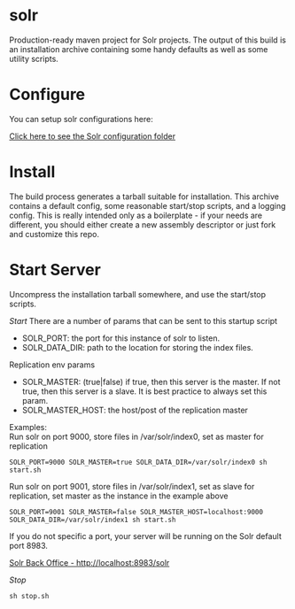 solr
====

Production-ready maven project for Solr projects. The output of this build is an installation archive containing
some handy defaults as well as some utility scripts.

Configure
=========
You can setup solr configurations here:

[Click here to see the Solr configuration folder](https://github.com/vast-eng/solr/tree/master/src/main/config)


Install 
=======
The build process generates a tarball suitable for installation. This archive contains a default config,
some reasonable start/stop scripts, and a logging config. This is really intended only as a boilerplate - if your
needs are different, you should either create a new assembly descriptor or just fork and customize this repo.

Start Server
============

Uncompress the installation tarball somewhere, and use the start/stop scripts.

*Start*
There are a number of params that can be sent to this startup script

* SOLR_PORT: the port for this instance of solr to listen.
* SOLR_DATA_DIR: path to the location for storing the index files.

Replication env params
* SOLR_MASTER: (true|false) if true, then this server is the master.  If not true, then this server is a slave.   It is best practice to always set this param.
* SOLR_MASTER_HOST: the host/post of the replication master

Examples:  
Run solr on port 9000, store files in /var/solr/index0, set as master for replication 

```
SOLR_PORT=9000 SOLR_MASTER=true SOLR_DATA_DIR=/var/solr/index0 sh start.sh
```

Run solr on port 9001, store files in /var/solr/index1, set as slave for replication, set master as the instance in the example above

```
SOLR_PORT=9001 SOLR_MASTER=false SOLR_MASTER_HOST=localhost:9000 SOLR_DATA_DIR=/var/solr/index1 sh start.sh
```

If you do not specific a port, your server will be running on the Solr default port 8983.  

[Solr Back Office - http://localhost:8983/solr](http://localhost:8983/solr)

*Stop*
```
sh stop.sh
```

